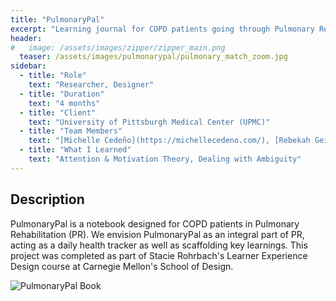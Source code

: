```yaml
---
title: "PulmonaryPal"
excerpt: "Learning journal for COPD patients going through Pulmonary Rehabilitation"
header:
#   image: /assets/images/zipper/zipper_main.png
  teaser: /assets/images/pulmonarypal/pulmonary_match_zoom.jpg
sidebar:
  - title: "Role"
    text: "Researcher, Designer"
  - title: "Duration"
    text: "4 months"
  - title: "Client"
    text: "University of Pittsburgh Medical Center (UPMC)"
  - title: "Team Members"
    text: "[Michelle Cedeño](https://michellecedeno.com/), [Rebekah Geiselman](https://www.linkedin.com/in/rgeiselman/), [Juliana Schnerr](https://www.linkedin.com/in/juliana-schnerr/)"
  - title: "What I Learned"
    text: "Attention & Motivation Theory, Dealing with Ambiguity" 
---
```


## Description
PulmonaryPal is a notebook designed for COPD patients in Pulmonary Rehabilitation (PR). We envision PulmonaryPal as an integral part of PR, acting as a daily health tracker as well as scaffolding key learnings. This project was completed as part of Stacie Rohrbach's Learner Experience Design course at Carnegie Mellon's School of Design.  

<!-- # Phase 1: Research

# Phase 2: Synthesis

# Phase 3: Ideation

# Phase 4: Prototyping

# Conclusion -->

![PulmonaryPal Book](/assets/images/pulmonarypal/pulmonary_book.jpg)